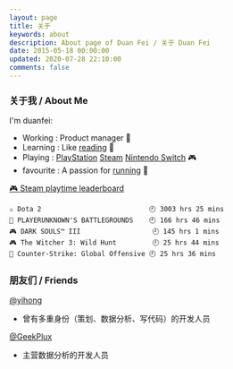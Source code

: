```yaml
---
layout: page
title: 关于
keywords: about
description: About page of Duan Fei / 关于 Duan Fei
date: 2015-05-18 00:00:00
updated: 2020-07-28 22:10:00
comments: false
---
```


### 关于我 / About Me

I'm duanfei:
- Working : Product manager 🔭
- Learning : Like [reading](https://www.douban.com/people/137566058/) 📖
- Playing : [PlayStation](http://psnine.com/psnid/axmiao) [Steam](https://steamcommunity.com/id/duanf/) [Nintendo Switch]() 🎮
- favourite : A passion for [running](https://run.duangfei.org/) 🏃

<!-- steam-box start -->
<a href="https://gist.github.com/58443ff7f75e2911513f8b3016b49955" target="_blank">🎮 Steam playtime leaderboard</a>
```
⚔️ Dota 2                           🕘 3003 hrs 25 mins
🍳 PLAYERUNKNOWN'S BATTLEGROUNDS    🕘 166 hrs 46 mins
🎮 DARK SOULS™ III                  🕘 145 hrs 1 mins
🎮 The Witcher 3: Wild Hunt         🕘 25 hrs 44 mins
🔫 Counter-Strike: Global Offensive 🕘 25 hrs 36 mins
```
<!-- Powered by https://github.com/YouEclipse/steam-box . -->
<!-- steam-box end -->

### 朋友们 / Friends
[@yihong](https://yihong.run/)
- 曾有多重身份（策划、数据分析、写代码）的开发人员   

[@GeekPlux](https://geekplux.com/)
- 主营数据分析的开发人员
